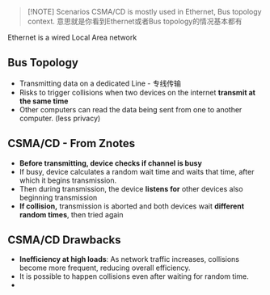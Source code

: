 
> [!NOTE] Scenarios
> CSMA/CD is mostly used in Ethernet, Bus topology context.
> 意思就是你看到Ethernet或者Bus topology的情况基本都有

Ethernet is a wired Local Area network

## Bus Topology
- Transmitting data on a dedicated Line  - 专线传输
- Risks to trigger collisions when two devices on the internet **transmit at the same time**
- Other computers can read the data being sent from one to another computer. (less privacy)

## CSMA/CD  - From Znotes
- **Before transmitting, device checks if channel is busy**
- If busy, device calculates a random wait time and waits that time, after which it begins transmission.
- Then during transmission, the device **listens for** other devices also beginning transmission
- **If collision,** transmission is aborted and both devices wait **different random times**, then tried again

## CSMA/CD Drawbacks
- **Inefficiency at high loads**: As network traffic increases, collisions become more frequent, reducing overall efficiency.
- It is possible to happen collisions even after waiting for random time.
- 


